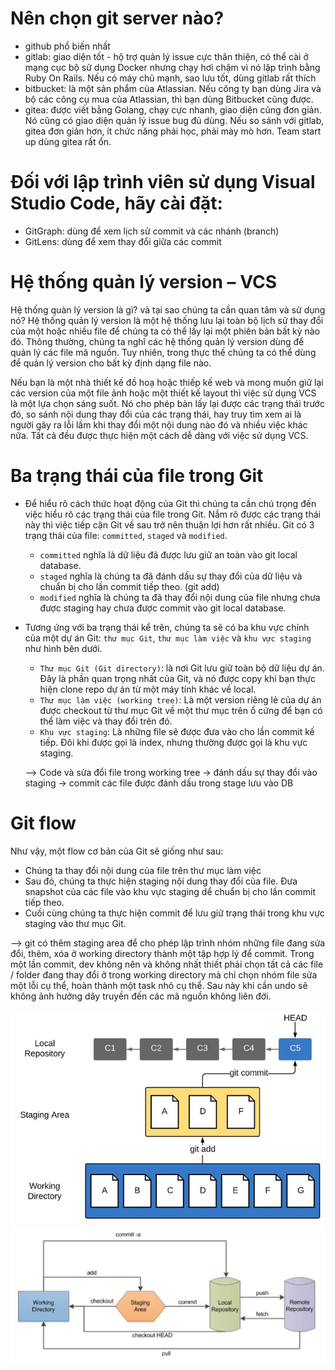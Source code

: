 # Nên chọn git server nào?
- github phổ biến nhất
- gitlab: giao diện tốt - hộ trợ quản lý issue cực thân thiện, có thể cài ở mạng cục bộ sử dụng Docker nhưng chạy hơi chậm vì nó lập trình bằng Ruby On Rails. Nếu có máy chủ mạnh, sao lưu tốt, dùng gitlab rất thích
- bitbucket: là một sản phẩm của Atlassian. Nếu công ty bạn dùng Jira và bộ các công cụ mua của Atlassian, thì bạn dùng Bitbucket cũng được.
- gitea: được viết bằng Golang, chạy cực nhanh, giao diện cũng đơn giản. Nó cũng có giao diện quản lý issue bug đủ dùng. Nếu so sánh với gitlab, gitea đơn giản hơn, ít chức năng phải học, phải mày mò hơn. Team start up dùng gitea rất ổn.

# Đối với lập trình viên sử dụng Visual Studio Code, hãy cài đặt:
- GitGraph: dùng để xem lịch sử commit và các nhánh (branch)
- GitLens: dùng để xem thay đổi giữa các commit

# Hệ thống quản lý version – VCS
Hệ thống quàn lý version là gì? và tại sao chúng ta cần quan tâm và sử dụng nó? Hệ thống quản lý version là một hệ thống lưu lại toàn bộ lịch sử thay đổi của một hoặc nhiều file để chúng ta có thể lấy lại một phiên bản bất kỳ nào đó. Thông thường, chúng ta nghĩ các hệ thống quản lý version dùng để quản lý các file mã nguồn. Tuy nhiên, trong thực thế chúng ta có thể dùng để quản lý version cho bất kỳ định dạng file nào.

Nếu bạn là một nhà thiết kế đồ hoạ hoặc thiếp kế web và mong muốn giữ lại các version của một file ảnh hoặc một thiết kế layout thì việc sử dụng VCS là một lựa chọn sáng suốt. Nó cho phép bản lấy lại được các trạng thái trước đó, so sánh nội dung thay đổi của các trạng thái, hay truy tìm xem ai là người gây ra lỗi lầm khi thay đổi một nội dung nào đó và nhiều việc khác nữa. Tất cả đều được thực hiện một cách dễ dàng với việc sử dụng VCS.

# Ba trạng thái của file trong Git
- Để hiểu rõ cách thức hoạt động của Git thì chúng ta cần chú trọng đến việc hiểu rõ các trạng thái của file trong Git. Nắm rõ được các trạng thái này thì việc tiếp cận Git về sau trở nên thuận lợi hơn rất nhiều. Git có 3 trạng thái của file: `committed`, `staged` và `modified`.
  - `committed` nghĩa là dữ liệu đã được lưu giữ an toàn vào git local database.
  - `staged` nghĩa là chúng ta đã đánh dấu sự thay đổi của dữ liệu và chuẩn bị cho lần commit tiếp theo. (git add)
  - `modified` nghĩa là chúng ta đã thay đổi nội dung của file nhưng chưa được staging hay chưa được commit vào git local database.
  
- Tương ứng với ba trạng thái kể trên, chúng ta sẽ có ba khu vực chính của một dự án Git: `thư mục Git`, `thư mục làm việc`  và `khu vực staging` như hình bên dưới.
  - `Thư mục Git (Git directory)`: là nơi Git lưu giữ toàn bộ dữ liệu dự án. Đây là phần quan trọng nhất của Git, và nó được copy khi bạn thực hiện clone repo dự án từ một máy tính khác về local.
  - `Thư mục làm việc (working tree)`: Là một version riêng lẻ của dự án được checkout từ thư mục Git về một thư mục trên ổ cứng để bạn có thể làm việc và thay đổi trên đó.
  - `Khu vực staging`: Là những file sẽ được đưa vào cho lần commit kế tiếp. Đôi khi được gọi là index, nhưng thường được gọi là khu vực staging.

  --> Code và sửa đổi file trong working tree -> đánh dấu sự thay đổi vào staging -> commit các file được đánh dấu trong stage lưu vào DB

# Git flow
Như vậy, một flow cơ bản của Git sẽ giống như sau:
- Chúng ta thay đổi nội dung của file trên thư mục làm việc
- Sau đó, chúng ta thực hiện staging nội dung thay đổi của file. Đưa snapshot của các file vào khu vực staging dể chuẩn bị cho lần commit tiếp theo.
- Cuối cùng chúng ta thực hiện commit để lưu giữ trạng thái trong khu vực staging vào thư mục Git.

--> git có thêm staging area để cho phép lập trình nhóm những file đang sửa đổi, thêm, xóa ở working directory thành một tập hợp lý để commit. Trong một lần commit, dev không nên và không nhất thiết phải chọn tất cả các file / folder đang thay đổi ở trong working directory mà chỉ chọn nhóm file sửa một lỗi cụ thể, hoàn thành một task nhỏ cụ thể. Sau này khi cần undo sẽ không ảnh hưởng dây truyền đến các mã nguồn không liên đới.

![alt text](https://github.com/maivan-hoa/Note/blob/main/images/1.PNG?raw=true)
![alt text](https://github.com/maivan-hoa/Note/blob/main/images/2.PNG?raw=true)












